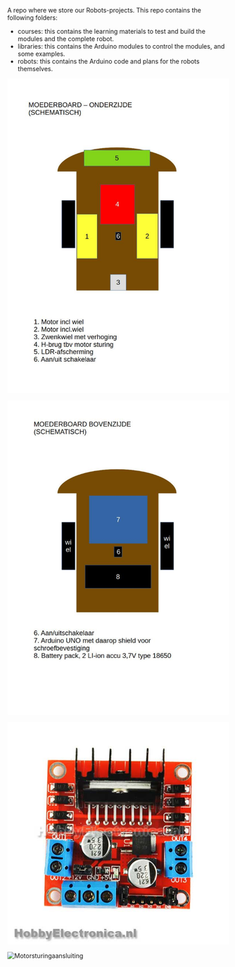 A repo where we store our Robots-projects.
This repo contains the following folders:
* courses: this contains the learning materials to test and build the modules and the complete robot.
* libraries: this contains the Arduino modules to control the modules, and some examples.
* robots: this contains the Arduino code and plans for the robots themselves.

![Moederboard onder](./robots/Blobs/moederboard-onderzijde.jpg?raw=true "Robot-mb-onderzijde")

![Moederboard boven](./robots/Blobs/moederboard-bovenzijde.jpg?raw=true "Robot-mb-bovenzijde")

![Motorsturing](./robots/Blobs/L298n_motor_driver.jpg?raw=true "Robot-motorsturing-onderzijde")

![Motorsturingaansluiting](./robots/Blobs/motorsturingaansluiting.jpg?raw=true "Robot-aansluiting_motordriver-onderzijdezijde")
